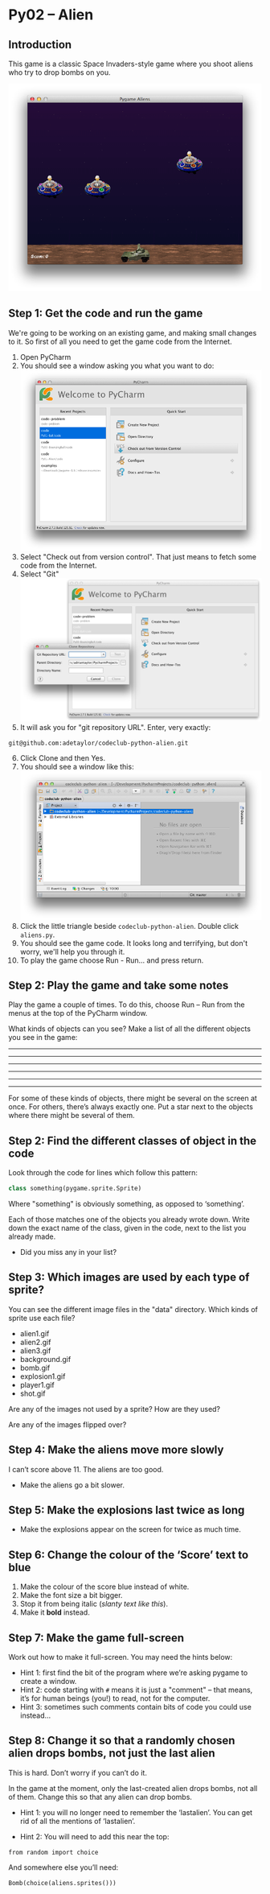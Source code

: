 Py02 – Alien
============

Introduction
------------
This game is a classic Space Invaders-style game where you shoot aliens who try to drop bombs on you.

![Alien game screenshot](alien-game-screenshot.png)

Step 1: Get the code and run the game
-------------------------------------

We're going to be working on an existing game, and making small changes to it. So first of all
you need to get the game code from the Internet.

1. Open PyCharm
2. You should see a window asking you what you want to do:
![PyCharm intro window](pycharm-intro-window.png)
3. Select "Check out from version control". That just means to fetch some code from the Internet.
4. Select "Git"
![PyCharm git window](pycharm-git-window.png)
5. It will ask you for "git repository URL". Enter, very exactly:
```
git@github.com:adetaylor/codeclub-python-alien.git
```
6. Click Clone and then Yes.
7. You should see a window like this:
![PyCharm main window](pycharm-main-window.png)
8. Click the little triangle beside `codeclub-python-alien`. Double click `aliens.py`.
9. You should see the game code. It looks long and terrifying, but don't worry, we'll help you through it.
10. To play the game choose Run - Run... and press return.
 
Step 2: Play the game and take some notes
-----------------------------------------
Play the game a couple of times. To do this, choose Run – Run from the menus at the top of the PyCharm window.

What kinds of objects can you see? Make a list of all the different objects you see in the game:

_______________________
_______________________
_______________________
_______________________
_______________________
_______________________

For some of these kinds of objects, there might be several on the screen at once. For others, there’s always exactly one. Put a star next to the objects where there might be several of them.

Step 2: Find the different classes of object in the code
--------------------------------------------------------

Look through the code for lines which follow this pattern:

```python
class something(pygame.sprite.Sprite)
```
Where "something" is obviously something, as opposed to ‘something’.

Each of those matches one of the objects you already wrote down. Write down the exact name of the class, given in the code, next to the list you already made.

*  Did you miss any in your list?

Step 3: Which images are used by each type of sprite?
-----------------------------------------------------
You can see the different image files in the "data" directory. Which kinds of sprite use each file?

* alien1.gif	
* alien2.gif	
* alien3.gif	
* background.gif	
* bomb.gif	
* explosion1.gif	
* player1.gif	
* shot.gif

Are any of the images not used by a sprite? How are they used?

Are any of the images flipped over?

Step 4: Make the aliens move more slowly
----------------------------------------
I can’t score above 11. The aliens are too good.
* Make the aliens go a bit slower.

Step 5: Make the explosions last twice as long
----------------------------------------------
*	Make the explosions appear on the screen for twice as much time.

Step 6: Change the colour of the ‘Score’ text to blue
----------------------------------------------

1.	Make the colour of the score blue instead of white.
2.	Make the font size a bit bigger.
3.	Stop it from being italic (_slanty text like this_).
4.	Make it **bold** instead.

Step 7: Make the game full-screen
---------------------------------
Work out how to make it full-screen. You may need the hints below:

* Hint 1: first find the bit of the program where we’re asking pygame to create a window.
* Hint 2: code starting with `#` means it is just a "comment" – that means, it’s for human beings (you!) to read, not for the computer.
* Hint 3: sometimes such comments contain bits of code you could use instead…

Step 8: Change it so that a randomly chosen alien drops bombs, not just the last alien
-----------------------------------------------------------------
This is hard. Don’t worry if you can’t do it.

In the game at the moment, only the last-created alien drops bombs, not all of them. Change this so that any alien can drop bombs.

* Hint 1: you will no longer need to remember the ‘lastalien’. You can get rid of all the mentions of ‘lastalien’.

* Hint 2: You will need to add this near the top:
```
from random import choice
```
And somewhere else you’ll need:
```
Bomb(choice(aliens.sprites()))
```
